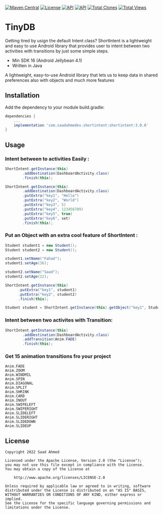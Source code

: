 [![Maven Central](https://img.shields.io/maven-central/v/com.saadahmedev.shortintent/shortintent.svg?label=Maven%20Central)](https://search.maven.org/search?q=g:%22com.saadahmedev.shortintent%22%20AND%20a:%22shortintent%22)
[![License](https://img.shields.io/badge/License-Apache_2.0-blue.svg)](https://opensource.org/licenses/Apache-2.0)
<a href="https://android-arsenal.com/api?level=16"><img alt="API" src="https://img.shields.io/badge/API-16%2B-brightgreen.svg?style=flat"/></a>
<a href="https://github.com/saadahmedscse/shortintent"><img alt="API" src="https://badges.frapsoft.com/os/v1/open-source.png?v=103"/></a>
<a href="https://github.com/saadahmedscse/shortintent/graphs/traffic"><img alt="Total Clones" src="https://img.shields.io/badge/Clones-126-orange"/></a>
<a href="[https://github.com/rrsaikat/CodeChallengeByShikho/graphs/traffic](https://github.com/saadahmedscse/shortintent/graphs/traffic)"><img alt="Total Views" src="https://img.shields.io/badge/Views-382-brightgreen"/></a>
# TinyDB
Getting tired by usign the default Intent class? ShortIntent is a lightweight and easy to use Android library that provides user to intent between two activities with transitions by just some simple steps.
* Min SDK 16 (Android Jellybean 4.1)
* Written in Java

A lightweight, easy-to-use Android library that lets us to keep data in shared preferences also with objects and much more features

## Installation

Add the dependency to your module build.gradle:
```groovy
dependencies {
    ...
    implementation 'com.saadahmedev.shortintent:shortintent:3.0.0'
}
```

## Usage
### Intent between to activities Easily :
```java
ShortIntent.getInstance(this)
        .addDestination(DashboardActivity.class)
        .finish(this);
```
```java
ShortIntent.getInstance(this)
        .addDestination(DashboardActivity.class)
        .putExtra("key1", "Hello")
        .putExtra("key2", "World")
        .putExtra("key3", 5)
        .putExtra("key4", 123456789)
        .putExtra("key5", true)
        .putExtra("key6", set)
        .finish(this);
```

### Put an Object with an extra cool feature of ShortIntent :
```java
Student student1 = new Student();
Student student2 = new Student();

student1.setName("Fahad");
student1.setAge(36);

student2.setName("Saad");
student2.setAge(22);

ShortIntent.getInstance(this)
      .putExtra("key1", student1)
      .putExtra("key2", student2)
      .finish(this);
```
```java
Student student = ShortIntent.getInstance(this).getObject("key1", Student.class);
```

### Intent between two activites with Transition:
```java
ShortIntent.getInstance(this)
        .addDestination(DashboardActivity.class)
        .addTransition(Anim.FADE)
        .finish(this);
```

### Get 15 animation transitions fro your project
`Anim.FADE`  
`Anim.ZOOM`  
`Anim.WINDMIL`  
`Anim.SPIN`  
`Anim.DIAGONAL`  
`Anim.SPLIT`  
`Anim.SHRINK`  
`Anim.CARD`  
`Anim.INOUT`  
`Anim.SWIPELEFT`  
`Anim.SWIPERIGHT`  
`Anim.SLIDELEFT`  
`Anim.SLIDERIGHT`  
`Anim.SLIDEDOWN`  
`Anim.SLIDEUP`  

## License
```
Copyright 2022 Saad Ahmed

Licensed under the Apache License, Version 2.0 (the "License");
you may not use this file except in compliance with the License.
You may obtain a copy of the License at

    http://www.apache.org/licenses/LICENSE-2.0

Unless required by applicable law or agreed to in writing, software
distributed under the License is distributed on an "AS IS" BASIS,
WITHOUT WARRANTIES OR CONDITIONS OF ANY KIND, either express or implied.
See the License for the specific language governing permissions and
limitations under the License.
```
